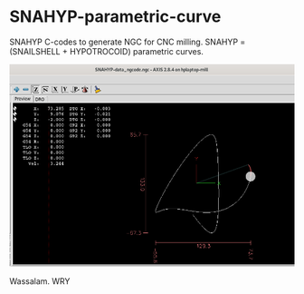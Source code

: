 # SNAHYP-parametric-curve
SNAHYP C-codes to generate NGC for CNC milling.
SNAHYP = (SNAILSHELL + HYPOTROCOID) parametric curves.

![](SNAHYP-screenshots/SNAHYP-Screenshot.png)

Wassalam.
WRY


